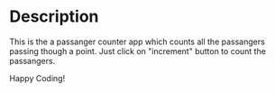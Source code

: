 # Description

This is the a passanger counter app which counts all the passangers passing though a point. Just click on "increment" button to count the passangers.

Happy Coding!
